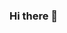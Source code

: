 ### Hi there 👋

<!--
- 🔭 I’m currently working on ...
- 🌱 I’m currently learning ...
- 📫 How to reach me: ethanmajor9@gmail.com
- ⚡ Fun fact: ...
-->
